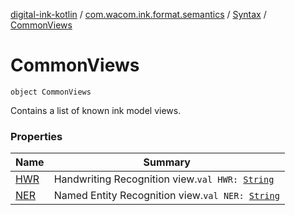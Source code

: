 [digital-ink-kotlin](../../../index.md) / [com.wacom.ink.format.semantics](../../index.md) / [Syntax](../index.md) / [CommonViews](./index.md)

# CommonViews

`object CommonViews`

Contains a list of known ink model views.

### Properties

| Name | Summary |
|---|---|
| [HWR](-h-w-r.md) | Handwriting Recognition view.`val HWR: `[`String`](https://kotlinlang.org/api/latest/jvm/stdlib/kotlin/-string/index.html) |
| [NER](-n-e-r.md) | Named Entity Recognition view.`val NER: `[`String`](https://kotlinlang.org/api/latest/jvm/stdlib/kotlin/-string/index.html) |
